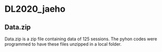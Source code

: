 # DL2020_jaeho
## Data.zip
Data.zip is a zip file containing data of 125 sessions. The pyhon codes were programmed to have these files unzipped in a local folder.
